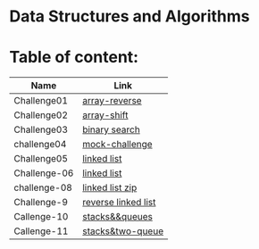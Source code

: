 # Data Structures and Algorithms

# Table of content:

| Name         | Link                                                                                                                                          |
| ------------ | --------------------------------------------------------------------------------------------------------------------------------------------- |
| Challenge01  | [array-reverse](https://github.com/saadomaralzoubi/data-structures-and-algorithms/tree/main/javascript/code-challenges/array-reverse)         |
| Challenge02  | [array-shift](https://github.com/saadomaralzoubi/data-structures-and-algorithms/tree/main/javascript/code-challenges/array-shift)             |
| Challenge03  | [binary search](https://github.com/saadomaralzoubi/data-structures-and-algorithms/tree/main/javascript/code-challenges/binary-search)         |
| challenge04  | [mock-challenge](https://github.com/saadomaralzoubi/data-structures-and-algorithms/tree/main/javascript/code-challenges/mock-challenge)       |
| Challenge05  | [linked list](https://github.com/saadomaralzoubi/data-structures-and-algorithms/tree/main/javascript/code-challenges/linked-list)             |
| Challenge-06 | [linked list](https://github.com/saadomaralzoubi/data-structures-and-algorithms/tree/main/javascript/code-challenges/linked-list)             |
| challenge-08 | [linked list zip](https://github.com/saadomaralzoubi/data-structures-and-algorithms/tree/main/javascript/code-challenges/linked-list-zip)     |
| Challenge-9  | [reverse linked list](https://github.com/saadomaralzoubi/data-structures-and-algorithms/tree/main/javascript/code-challenges/mock-challenge2) |
| Callenge-10  | [stacks&&queues](https://github.com/saadomaralzoubi/data-structures-and-algorithms/tree/main/javascript/code-challenges/stacks&&queues)       |
| Callenge-11  | [stacks&two-queue](https://github.com/saadomaralzoubi/data-structures-and-algorithms/tree/main/javascript/code-challenges/queue&two-stacks)   |

